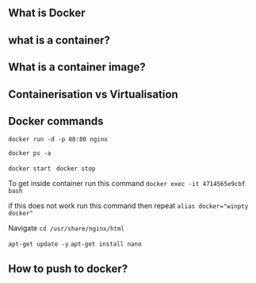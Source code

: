 ## What is Docker

## what is a container?

## What is a container image?

## Containerisation vs Virtualisation

## Docker commands


`docker run -d -p 80:80 nginx`

`docker ps -a` 

`docker start `
`docker stop `

To get inside container run this command
`docker exec -it 4714565e9cbf bash` 

if this does not work run this command then repeat
`alias docker="winpty docker"`

Navigate `cd /usr/share/nginx/html`

`apt-get update -y`
`apt-get install nano`


## How to push to docker?

